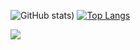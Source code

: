 <!--
**Noudi03/Noudi03** is a ✨ _special_ ✨ repository because its `README.md` (this file) appears on your GitHub profile.

Here are some ideas to get you started:

- 🔭 I’m currently working on ...
- 🌱 I’m currently learning ...
- 👯 I’m looking to collaborate on ...
- 🤔 I’m looking for help with ...
- 💬 Ask me about ...
- 📫 How to reach me: ...
- 😄 Pronouns: ...
- ⚡ Fun fact: ...
-->

![GitHub stats](https://github-readme-stats.vercel.app/api?username=Noudi03&show_icons=true&theme=radical&count_private=true))
[![Top Langs](https://github-readme-stats.vercel.app/api/top-langs/?username=Noudi03)](https://github.com/anuraghazra/github-readme-stats)


![](https://visitor-badge.laobi.icu/badge?page_id=Noudi03.Noudi03)  
